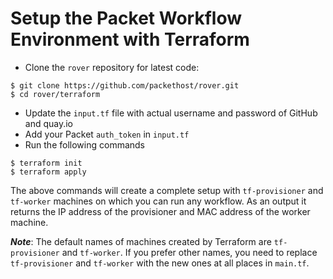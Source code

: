 # Setup the Packet Workflow Environment with Terraform

 - Clone the `rover` repository for latest code:
```shell
$ git clone https://github.com/packethost/rover.git
$ cd rover/terraform
```

 - Update the `input.tf` file with actual username and password of GitHub and quay.io 
 - Add your Packet `auth_token` in `input.tf`
 - Run the following commands
```shell
$ terraform init
$ terraform apply
``` 

The above commands will create a complete setup with `tf-provisioner` and `tf-worker` machines on which you can run any workflow. As an output it returns the IP address of the provisioner and MAC address of the worker machine.


**_Note_**: The default names of machines created by Terraform are `tf-provisioner` and `tf-worker`. If you prefer other names, you need to replace `tf-provisioner` and `tf-worker` with the new ones at all places in `main.tf`.


